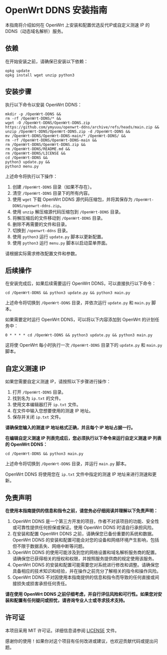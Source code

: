 # OpenWrt DDNS 安装指南

本指南将介绍如何在 OpenWrt 上安装和配置优选反代IP或自定义测速 IP 的 DDNS（动态域名解析）服务。

## 依赖

在开始安装之前，请确保已安装以下依赖：

```shell
opkg update
opkg install wget unzip python3

```

## 安装步骤

执行以下命令以安装 OpenWrt DDNS：

```shell
mkdir -p /OpenWrt-DDNS &&
rm -rf /OpenWrt-DDNS/* &&
wget -O /OpenWrt-DDNS/OpenWrt-DDNS.zip https://github.com/ymyuuu/openwrt-ddns/archive/refs/heads/main.zip &&
unzip /OpenWrt-DDNS/OpenWrt-DDNS.zip -d /OpenWrt-DDNS &&
mv /OpenWrt-DDNS/OpenWrt-DDNS-main/* /OpenWrt-DDNS/ &&
rm -rf /OpenWrt-DDNS/OpenWrt-DDNS-main &&
rm /OpenWrt-DDNS/OpenWrt-DDNS.zip &&
rm /OpenWrt-DDNS/README.md &&
rm /OpenWrt-DDNS/LICENSE &&
cd /OpenWrt-DDNS &&
python3 update.py &&
python3 menu.py

```

上述命令将执行以下操作：

1. 创建 `/OpenWrt-DDNS` 目录（如果不存在）。
2. 清空 `/OpenWrt-DDNS` 目录下的所有内容。
3. 使用 `wget` 下载 OpenWrt DDNS 源代码压缩包，并将其保存为 `/OpenWrt-DDNS/openwrt-ddns.zip`。
4. 使用 `unzip` 解压缩源代码压缩包到 `/OpenWrt-DDNS` 目录。
5. 将解压缩后的文件移动到 `/OpenWrt-DDNS` 目录。
6. 删除不再需要的文件和目录。
7. 切换到 `/openwrt-ddns` 目录。
8. 使用 `python3` 运行 `update.py` 脚本以更新配置。
9. 使用 `python3` 运行 `menu.py` 脚本以启动菜单界面。

请根据实际需求修改配置文件和参数。

## 后续操作

在安装完成后，如果后续需要运行 OpenWrt DDNS，可以直接执行以下命令：

```shell
cd /OpenWrt-DDNS && python3 update.py && python3 main.py

```

上述命令将切换到 `/OpenWrt-DDNS` 目录，并依次运行 `update.py` 和 `main.py` 脚本。

如果需要定时运行 OpenWrt DDNS，可以将以下内容添加到 OpenWrt 的计划任务中：

```
0 * * * * cd /OpenWrt-DDNS && python3 update.py && python3 main.py

```

这将使 OpenWrt 每小时执行一次 `/OpenWrt-DDNS` 目录下的 `update.py` 和 `main.py` 脚本。

## 自定义测速 IP

如果您需要自定义测速 IP，请按照以下步骤进行操作：

1. 打开 `/OpenWrt-DDNS` 目录。
2. 找到名为 `ip.txt` 的文件。
3. 使用文本编辑器打开 `ip.txt` 文件。
4. 在文件中输入您想要使用的测速 IP 地址。
5. 保存并关闭 `ip.txt` 文件。

**请确保您输入的测速 IP 地址格式正确，并且每个 IP 地址占据一行。**

**在编辑自定义测速 IP 列表完成后，您必须执行以下命令来运行自定义测速 IP 列表的 OpenWrt DDNS：**

```shell
cd /OpenWrt-DDNS && python3 main.py

```

上述命令将切换到 `/OpenWrt-DDNS` 目录，并运行 `main.py` 脚本。

OpenWrt DDNS 将使用您在 `ip.txt` 文件中指定的测速 IP 地址来进行测速和更新。

## 免责声明

**在使用本指南提供的信息和指令之前，请您务必仔细阅读并理解以下免责声明：**

1. OpenWrt DDNS 是一个第三方开发的项目，作者不对该项目的功能、安全性或可靠性提供任何担保或保证。使用 OpenWrt DDNS 时请自行承担风险。
2. 在安装和配置 OpenWrt DDNS 之前，请确保您已备份重要的系统和数据。OpenWrt DDNS 的安装和配置可能会对您的设备和网络环境产生影响，包括但不限于数据丢失、网络中断等问题。
3. OpenWrt DDNS 的使用可能涉及到您的网络设置和域名解析服务商的配置。请确保您已获得相关的授权和权限，并按照服务提供商的规定使用该服务。
4. OpenWrt DDNS 的安装和配置可能需要您对系统进行修改和调整。请确保您具备相应的技术知识和经验，并在操作之前充分了解相关的指令和操作风险。
5. OpenWrt DDNS 不对因使用本指南提供的信息和指令而导致的任何直接或间接损失或损害承担任何责任。

**请在使用 OpenWrt DDNS 之前仔细考虑，并自行评估风险和可行性。如果您对安装和配置有任何疑问或担忧，请咨询专业人士或寻求技术支持。**

## 许可证

本项目采用 MIT 许可证。详细信息请参阅 [LICENSE](LICENSE) 文件。

感谢你的使用！如果你对这个项目有任何改进或建议，也欢迎贡献代码或提出问题。

